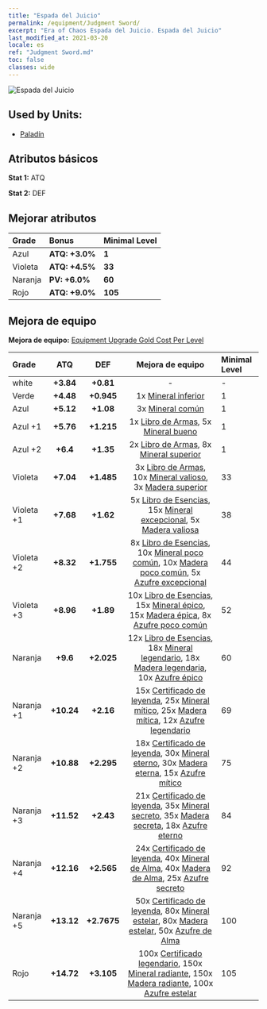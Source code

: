 ```yaml
---
title: "Espada del Juicio"
permalink: /equipment/Judgment Sword/
excerpt: "Era of Chaos Espada del Juicio. Espada del Juicio"
last_modified_at: 2021-03-20
locale: es
ref: "Judgment Sword.md"
toc: false
classes: wide
---
```


  ![Espada del Juicio](/images/e/e_1081.png)

## Used by Units:

* [Paladín](/es/units/Paladin/) 


## Atributos básicos
 **Stat 1:** ATQ

 **Stat 2:** DEF

## Mejorar atributos

  |     Grade    |   Bonus | Minimal Level | 
  |:-------------|:--------|:--------------| 
  | Azul | **ATQ: +3.0%** | **1** | 
  | Violeta | **ATQ: +4.5%** | **33** | 
  | Naranja | **PV: +6.0%** | **60** | 
  | Rojo | **ATQ: +9.0%** | **105** | 


## Mejora de equipo
 **Mejora de equipo:** [Equipment Upgrade Gold Cost Per Level](/equipment/EquipmentUpgradeCostPerLevel/) 

  |          Grade      | ATQ | DEF | Mejora de equipo | Minimal Level |
  |:--------------------|:---------:|:---------:|:----------------:|:--------------|
  | white | **+3.84** | **+0.81** | - | - |
  | Verde | **+4.48** | **+0.945** | 1x [Mineral inferior](/es/Items/mat_1/) | 1 |
  | Azul | **+5.12** | **+1.08** | 3x [Mineral común](/es/Items/mat_6/) | 1 |
  | Azul +1 | **+5.76** | **+1.215** | 1x [Libro de Armas](/es/Items/mat_18/), 5x [Mineral bueno](/es/Items/mat_12/) | 1 |
  | Azul +2 | **+6.4** | **+1.35** | 2x [Libro de Armas](/es/Items/mat_25/), 8x [Mineral superior](/es/Items/mat_19/) | 1 |
  | Violeta | **+7.04** | **+1.485** | 3x [Libro de Armas](/es/Items/mat_32/), 10x [Mineral valioso](/es/Items/mat_26/), 3x [Madera superior](/es/Items/mat_20/) | 33 |
  | Violeta +1 | **+7.68** | **+1.62** | 5x [Libro de Esencias](/es/Items/mat_39/), 15x [Mineral excepcional](/es/Items/mat_33/), 5x [Madera valiosa](/es/Items/mat_27/) | 38 |
  | Violeta +2 | **+8.32** | **+1.755** | 8x [Libro de Esencias](/es/Items/mat_46/), 10x [Mineral poco común](/es/Items/mat_40/), 10x [Madera poco común](/es/Items/mat_41/), 5x [Azufre excepcional](/es/Items/mat_36/) | 44 |
  | Violeta +3 | **+8.96** | **+1.89** | 10x [Libro de Esencias](/es/Items/mat_53/), 15x [Mineral épico](/es/Items/mat_47/), 15x [Madera épica](/es/Items/mat_48/), 8x [Azufre poco común](/es/Items/mat_43/) | 52 |
  | Naranja | **+9.6** | **+2.025** | 12x [Libro de Esencias](/es/Items/mat_60/), 18x [Mineral legendario](/es/Items/mat_54/), 18x [Madera legendaria](/es/Items/mat_55/), 10x [Azufre épico](/es/Items/mat_50/) | 60 |
  | Naranja +1 | **+10.24** | **+2.16** | 15x [Certificado de leyenda](/es/Items/mat_67/), 25x [Mineral mítico](/es/Items/mat_61/), 25x [Madera mítica](/es/Items/mat_62/), 12x [Azufre legendario](/es/Items/mat_57/) | 69 |
  | Naranja +2 | **+10.88** | **+2.295** | 18x [Certificado de leyenda](/es/Items/mat_74/), 30x [Mineral eterno](/es/Items/mat_68/), 30x [Madera eterna](/es/Items/mat_69/), 15x [Azufre mítico](/es/Items/mat_64/) | 75 |
  | Naranja +3 | **+11.52** | **+2.43** | 21x [Certificado de leyenda](/es/Items/mat_81/), 35x [Mineral secreto](/es/Items/mat_75/), 35x [Madera secreta](/es/Items/mat_76/), 18x [Azufre eterno](/es/Items/mat_71/) | 84 |
  | Naranja +4 | **+12.16** | **+2.565** | 24x [Certificado de leyenda](/es/Items/mat_88/), 40x [Mineral de Alma](/es/Items/mat_82/), 40x [Madera de Alma](/es/Items/mat_83/), 25x [Azufre secreto](/es/Items/mat_78/) | 92 |
  | Naranja +5 | **+13.12** | **+2.7675** | 50x [Certificado de leyenda](/es/Items/mat_95/), 80x [Mineral estelar](/es/Items/mat_89/), 80x [Madera estelar](/es/Items/mat_90/), 50x [Azufre de Alma](/es/Items/mat_85/) | 100 |
  | Rojo | **+14.72** | **+3.105** | 100x [Certificado legendario](/es/Items/mat_102/), 150x [Mineral radiante](/es/Items/mat_96/), 150x [Madera radiante](/es/Items/mat_97/), 100x [Azufre estelar](/es/Items/mat_92/) | 105 |

